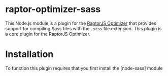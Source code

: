 raptor-optimizer-sass
=====================

This Node.js module is a plugin for the [RaptorJS Optimizer](https://github.com/raptorjs3/raptor-optimizer) that provides support for compiling Sass files with the `.scss` file extension. This plugin is a core plugin for the RaptorJS Optimizer.

# Installation

To function this plugin requires that you first install the [node-sass] module

